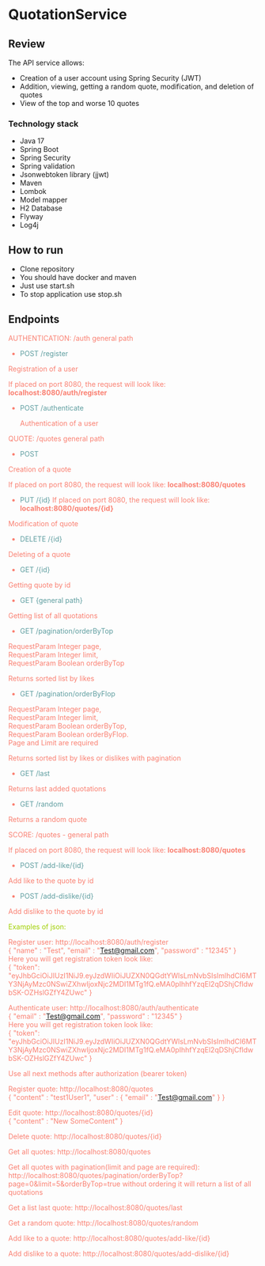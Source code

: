 # QuotationService
## Review
The API service allows:
* Creation of a user account using Spring Security (JWT)
* Addition, viewing, getting a random quote, modification, 
and deletion of quotes 
* View of the top and worse 10 quotes

### Technology stack
* Java 17
* Spring Boot
* Spring Security
* Spring validation
* Jsonwebtoken library (jjwt)
* Maven
* Lombok
* Model mapper
* H2 Database
* Flyway
* Log4j

## How to run
* Clone repository
* You should have docker and maven
* Just use start.sh
* To stop application use stop.sh

## Endpoints
<font color='#fa8072'>AUTHENTICATION: /auth general path

* <font color='#5f9ea0'> POST /register
</font>

Registration of a user

If placed on port 8080, the request will look like:
**localhost:8080/auth/register**

* <font color='#5f9ea0'> POST /authenticate</font>


  Authentication of a user

<font color='#fa8072'>QUOTE: /quotes general path

* <font color='#5f9ea0'> POST 
</font>

Creation of a quote

If placed on port 8080, the request will look like:
**localhost:8080/quotes**

* <font color='#5f9ea0'> PUT /{id}</font>
If placed on port 8080, the request will look like:
**localhost:8080/quotes/{id}**

Modification of quote

* <font color='#5f9ea0'> DELETE /{id}</font>

Deleting of a quote

* <font color='#5f9ea0'> GET /{id}</font>

Getting quote by id

* <font color='#5f9ea0'> GET {general path}</font>

Getting list of all quotations

* <font color='#5f9ea0'> GET /pagination/orderByTop</font>

RequestParam Integer page,  
RequestParam Integer limit,  
RequestParam Boolean orderByTop

Returns sorted list by likes

* <font color='#5f9ea0'> GET /pagination/orderByFlop</font>

RequestParam Integer page,  
RequestParam Integer limit,  
RequestParam Boolean orderByTop,  
RequestParam Boolean orderByFlop.  
Page and Limit are required

Returns sorted list by likes or dislikes with pagination


* <font color='#5f9ea0'> GET /last</font>

Returns last added quotations

* <font color='#5f9ea0'> GET /random</font>

Returns a random quote

<font color='#fa8072'>SCORE: /quotes - general path</font>

If placed on port 8080, the request will look like:
**localhost:8080/quotes**

* <font color='#5f9ea0'> POST /add-like/{id}</font>

Add like to the quote by id


* <font color='#5f9ea0'> POST /add-dislike/{id}</font>

Add dislike to the quote by id

<font color='#asdg'>Examples of json:   </font>

Register user:
http://localhost:8080/auth/register  
{
"name" : "Test",
"email" : "Test@gmail.com",
"password" : "12345"
}  
Here you will get registration token look like:   
{
"token": "eyJhbGciOiJIUzI1NiJ9.eyJzdWIiOiJUZXN0QGdtYWlsLmNvbSIsImlhdCI6MTY3NjAyMzc0NSwiZXhwIjoxNjc2MDI1MTg1fQ.eMA0pIhhfYzqEl2qDShjCfldwbSK-OZHslGZfY4ZUwc"
}
  
Authenticate user: http://localhost:8080/auth/authenticate  
{
"email" : "Test@gmail.com",
"password" : "12345"
}   
Here you will get registration token look like:  
{
"token": "eyJhbGciOiJIUzI1NiJ9.eyJzdWIiOiJUZXN0QGdtYWlsLmNvbSIsImlhdCI6MTY3NjAyMzc0NSwiZXhwIjoxNjc2MDI1MTg1fQ.eMA0pIhhfYzqEl2qDShjCfldwbSK-OZHslGZfY4ZUwc"
}

Use all next methods after authorization (bearer token)

Register quote:
http://localhost:8080/quotes  
{
"content" : "test1User1",
"user" : {
"email" : "Test@gmail.com"
}
}

Edit quote:
http://localhost:8080/quotes/{id}  
{
"content" : "New SomeContent"
}

Delete quote:
http://localhost:8080/quotes/{id}  

Get all quotes: http://localhost:8080/quotes

Get all quotes with pagination(limit and page are required):  
http://localhost:8080/quotes/pagination/orderByTop?page=0&limit=5&orderByTop=true
without ordering it will return a list of all quotations

Get a list last quote:
http://localhost:8080/quotes/last

Get a random quote:
http://localhost:8080/quotes/random

Add like to a quote:
http://localhost:8080/quotes/add-like/{id}

Add dislike to a quote:
http://localhost:8080/quotes/add-dislike/{id}








